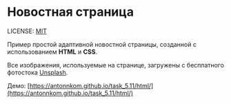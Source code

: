 # Новостная страница

LICENSE: [MIT](https://mit-license.org/)

Пример простой адаптивной новостной страницы, созданной с использованием **HTML** и **CSS**.

Все изображения, используемые на странице, загружены с бесплатного фотостока [Unsplash](https://unsplash.com).

Демо: [https://antonnkom.github.io/task_5.11/html/](https://antonnkom.github.io/task_5.11/html/)